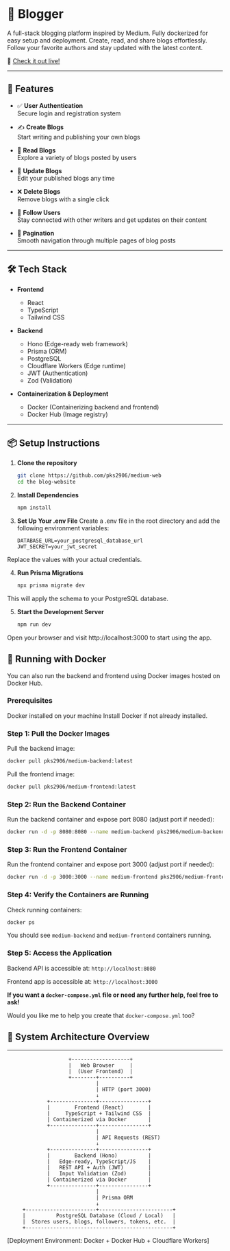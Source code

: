 # 📝 Blogger

A full-stack blogging platform inspired by Medium. Fully dockerized for easy setup and deployment. Create, read, and share blogs effortlessly. Follow your favorite authors and stay updated with the latest content.

🔗 [Check it out live!](https://blog-website-two-chi.vercel.app/)

---

## 🚀 Features

- ✅ **User Authentication**  
  Secure login and registration system

- ✍️ **Create Blogs**  
  Start writing and publishing your own blogs

- 📖 **Read Blogs**  
  Explore a variety of blogs posted by users

- 🔄 **Update Blogs**  
  Edit your published blogs any time

- ❌ **Delete Blogs**  
  Remove blogs with a single click

- 🤝 **Follow Users**  
  Stay connected with other writers and get updates on their content

- 🔢 **Pagination**  
  Smooth navigation through multiple pages of blog posts

---

## 🛠️ Tech Stack

- **Frontend**  
  - React  
  - TypeScript  
  - Tailwind CSS  

- **Backend**  
  - Hono (Edge-ready web framework)
  - Prisma (ORM)  
  - PostgreSQL
  - Cloudflare Workers (Edge runtime)
  - JWT (Authentication)
  - Zod (Validation)

- **Containerization & Deployment**
  - Docker (Containerizing backend and frontend)
  - Docker Hub (Image registry)


---

## 📦 Setup Instructions

1. **Clone the repository**
   ```bash
   git clone https://github.com/pks2906/medium-web
   cd the blog-website
   
2. **Install Dependencies**
   ```bash
   npm install
   
3. **Set Up Your .env File**
   Create a .env file in the root directory and add the following environment variables:
   ```env
   DATABASE_URL=your_postgresql_database_url
   JWT_SECRET=your_jwt_secret

  Replace the values with your actual credentials.

4. **Run Prisma Migrations**
   ```bash
   npx prisma migrate dev

  This will apply the schema to your PostgreSQL database.

5. **Start the Development Server**
   ```bash
   npm run dev
  Open your browser and visit http://localhost:3000 to start using the app.

## 🐳 Running with Docker
You can also run the backend and frontend using Docker images hosted on Docker Hub.

### Prerequisites
Docker installed on your machine
Install Docker if not already installed.

### Step 1: Pull the Docker Images
Pull the backend image:
```bash
docker pull pks2906/medium-backend:latest
```
Pull the frontend image:
```bash
docker pull pks2906/medium-frontend:latest
```
### Step 2: Run the Backend Container
Run the backend container and expose port 8080 (adjust port if needed):
```bash
docker run -d -p 8080:8080 --name medium-backend pks2906/medium-backend:latest
```
### Step 3: Run the Frontend Container
Run the frontend container and expose port 3000 (adjust port if needed):
```bash
docker run -d -p 3000:3000 --name medium-frontend pks2906/medium-frontend:latest
```
### Step 4: Verify the Containers are Running
Check running containers:
```bash
docker ps
```
You should see `` medium-backend `` and ``medium-frontend`` containers running.

### Step 5: Access the Application
Backend API is accessible at: ``http://localhost:8080``

Frontend app is accessible at: ``http://localhost:3000``

**If you want a ``docker-compose.yml`` file or need any further help, feel free to ask!**

Would you like me to help you create that `docker-compose.yml` too?


## 🧱 System Architecture Overview

---

                        +-------------------+
                        |   Web Browser     |
                        |  (User Frontend)  |
                        +--------+----------+
                                 |
                                 | HTTP (port 3000)
                                 ↓
                 +---------------+----------------+
                 |        Frontend (React)        |
                 |     TypeScript + Tailwind CSS  |
                 | Containerized via Docker       |
                 +---------------+----------------+
                                 |
                                 | API Requests (REST)
                                 ↓
                 +---------------+----------------+
                 |        Backend (Hono)          |
                 |   Edge-ready, TypeScript/JS    |
                 |   REST API + Auth (JWT)        |
                 |   Input Validation (Zod)       |
                 | Containerized via Docker       |
                 +---------------+----------------+
                                 |
                                 | Prisma ORM
                                 ↓
         +-----------------------+------------------------+
         |          PostgreSQL Database (Cloud / Local)   |
         |  Stores users, blogs, followers, tokens, etc.  |
         +------------------------------------------------+

  [Deployment Environment: Docker + Docker Hub + Cloudflare Workers]





